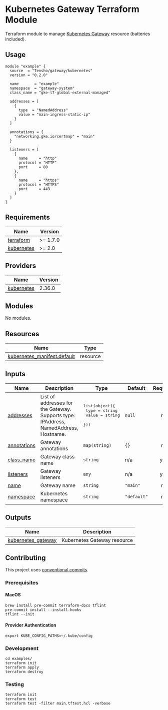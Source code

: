 # Kubernetes Gateway Terraform Module

Terraform module to manage [Kubernetes Gateway](https://kubernetes.io/docs/concepts/services-networking/gateway/) resource (batteries included).

## Usage

```hcl
module "example" {
  source  = "Tensho/gateway/kubernetes"
  version = "0.2.0"

  name       = "example"
  namespace  = "gateway-system"
  class_name = "gke-l7-global-external-managed"
  
  addresses = [
    {
      type  = "NamedAddress"
      value = "main-ingress-static-ip"
    }
  ]
  
  annotations = {
    "networking.gke.io/certmap" = "main"
  }
  
  listeners = [
    {
      name     = "http"
      protocol = "HTTP"
      port     = 80
    },
    {
      name     = "https"
      protocol = "HTTPS"
      port     = 443
    }
  ]
}
```

<!-- BEGIN_TF_DOCS -->
## Requirements

| Name | Version |
|------|---------|
| <a name="requirement_terraform"></a> [terraform](#requirement\_terraform) | >= 1.7.0 |
| <a name="requirement_kubernetes"></a> [kubernetes](#requirement\_kubernetes) | >= 2.0 |

## Providers

| Name | Version |
|------|---------|
| <a name="provider_kubernetes"></a> [kubernetes](#provider\_kubernetes) | 2.36.0 |

## Modules

No modules.

## Resources

| Name | Type |
|------|------|
| [kubernetes_manifest.default](https://registry.terraform.io/providers/hashicorp/kubernetes/latest/docs/resources/manifest) | resource |

## Inputs

| Name | Description | Type | Default | Required |
|------|-------------|------|---------|:--------:|
| <a name="input_addresses"></a> [addresses](#input\_addresses) | List of addresses for the Gateway. Supports type: IPAddress, NamedAddress, Hostname. | <pre>list(object({<br/>    type  = string<br/>    value = string<br/>  }))</pre> | `null` | no |
| <a name="input_annotations"></a> [annotations](#input\_annotations) | Gateway annotations | `map(string)` | `{}` | no |
| <a name="input_class_name"></a> [class\_name](#input\_class\_name) | Gateway class name | `string` | n/a | yes |
| <a name="input_listeners"></a> [listeners](#input\_listeners) | Gateway listeners | `any` | n/a | yes |
| <a name="input_name"></a> [name](#input\_name) | Gateway name | `string` | `"main"` | no |
| <a name="input_namespace"></a> [namespace](#input\_namespace) | Kubernetes namespace | `string` | `"default"` | no |

## Outputs

| Name | Description |
|------|-------------|
| <a name="output_kubernetes_gateway"></a> [kubernetes\_gateway](#output\_kubernetes\_gateway) | Kubernetes Gateway resource |
<!-- END_TF_DOCS -->

## Contributing

This project uses [conventional commits](https://www.conventionalcommits.org/en/v1.0.0/).

### Prerequisites

#### MacOS

```shell
brew install pre-commit terraform-docs tflint
pre-commit install --install-hooks
tflint --init
```

#### Provider Authentication

```shell
export KUBE_CONFIG_PATHS=~/.kube/config
```

### Development

```shell
cd examples/
terraform init
terraform apply
terraform destroy
```

### Testing

```shell
terraform init
terraform test
terraform test -filter main.tftest.hcl -verbose
```
